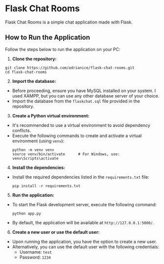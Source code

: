 # Flask Chat Rooms

Flask Chat Rooms is a simple chat application made with Flask.

## How to Run the Application

Follow the steps below to run the application on your PC:

1. **Clone the repository:**
```
git clone https://github.com/adrianice/flask-chat-rooms.git
cd flask-chat-rooms
```

2. **Import the database:**
- Before proceeding, ensure you have MySQL installed on your system. I used XAMPP, but you can use any other database server of your choice.
- Import the database from the `flaskchat.sql` file provided in the repository.

3. **Create a Python virtual environment:**
- It's recommended to use a virtual environment to avoid dependency conflicts.
- Execute the following commands to create and activate a virtual environment (using `venv`):
  ```
  python -m venv venv
  source venv/bin/activate      # For Windows, use: venv\Scripts\activate
  ```

4. **Install the dependencies:**
- Install the required dependencies listed in the `requirements.txt` file:
  ```
  pip install -r requirements.txt
  ```

5. **Run the application:**
- To start the Flask development server, execute the following command:
  ```
  python app.py
  ```
- By default, the application will be available at `http://127.0.0.1:5000/`.

6. **Create a new user or use the default user:**
- Upon running the application, you have the option to create a new user.
- Alternatively, you can use the default user with the following credentials:
  - Username: `test`
  - Password: `1234`